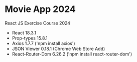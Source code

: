 # Movie App 2024
React JS Exercise Course 2024

- React 18.3.1
- Prop-types 15.8.1
- Axios 1.7.7
('npm install axios')
- JSON Viewer 0.18.1
(Chrome Web Store Add)
- React-Router-Dom 6.26.2
('npm install react-router-dom')